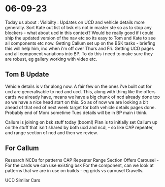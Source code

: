 # 06-09-23

Today us about :
Visibilty : Updates on UCD and vehicle details more generally.
Sort Kate out list of bsk els not in master ste so as to stop any blockers - what about ucd in this context?
Would be really good if i could ship the updated version of the nav etc so its easy to Tom and Kate to see all components etc now.
Getting Callum set up on the BSK tasks - briefing this will help him, inc when i'm off over Thurs and Fri.
Getting UCD pages and all component variations into BP. To do this i need to make sure they are robust, eg gallery working with video etc.

## Tom B Update

Vehicle details is v far along now. A fair few on the ones i've built out for ucd are generalisable to ncd and ucd.
This, along with thing like the offers cards we already have, means we have a big chunk of ncd already done too so we have a nice head start on this.
So as of now we are looking a bit ahead of that end of next week target for both vehicle details pages done. Probably end of Mon/ sometime Tues details will be in BP main i think.

Callum is joining on bsk stuff today (boom!)
Plan is to initially set Callum up on the stuff that isn't shared by both ucd and ncd, - so like CAP repeater, and range section of ncd and then we review.


## For Callum
Research NCDs for patterns
CAP Repeater
Range Section
Offers Carousel -
For the cards we can use existing bsk
For the component, can we look at patterns that we are in use on builds - eg grids vs carousel Gravells.

UCD
Similar Cars

